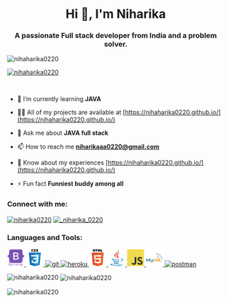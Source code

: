 <h1 align="center">Hi 👋, I'm Niharika</h1>
<h3 align="center">A passionate Full stack developer from India and a problem solver.</h3>

<p align="left"> <img src="https://komarev.com/ghpvc/?username=nihaharika0220&label=Profile%20views&color=0e75b6&style=flat" alt="nihaharika0220" /> </p>

<p align="left"> <a href="https://github.com/ryo-ma/github-profile-trophy"><img src="https://github-profile-trophy.vercel.app/?username=nihaharika0220" alt="nihaharika0220" /></a> </p>

<p align="left"> <a href="https://twitter.com/" target="blank"><img src="https://img.shields.io/twitter/follow/?logo=twitter&style=for-the-badge" alt="" /></a> </p>

- 🌱 I’m currently learning **JAVA**

- 👨‍💻 All of my projects are available at [https://nihaharika0220.github.io/](https://nihaharika0220.github.io/)

- 💬 Ask me about **JAVA full stack**

- 📫 How to reach me **niharikaaa0220@gmail.com**

- 📄 Know about my experiences [https://nihaharika0220.github.io/](https://nihaharika0220.github.io/)

- ⚡ Fun fact **Funniest buddy among all**

<h3 align="left">Connect with me:</h3>
<p align="left">
<a href="https://linkedin.com/in/niharika0220" target="blank"><img align="center" src="https://raw.githubusercontent.com/rahuldkjain/github-profile-readme-generator/master/src/images/icons/Social/linked-in-alt.svg" alt="niharika0220" height="30" width="40" /></a>
<a href="https://instagram.com/_niharika_0220" target="blank"><img align="center" src="https://raw.githubusercontent.com/rahuldkjain/github-profile-readme-generator/master/src/images/icons/Social/instagram.svg" alt="_niharika_0220" height="30" width="40" /></a>
</p>

<h3 align="left">Languages and Tools:</h3>
<p align="left"> <a href="https://getbootstrap.com" target="_blank" rel="noreferrer"> <img src="https://raw.githubusercontent.com/devicons/devicon/master/icons/bootstrap/bootstrap-plain-wordmark.svg" alt="bootstrap" width="40" height="40"/> </a> <a href="https://www.w3schools.com/css/" target="_blank" rel="noreferrer"> <img src="https://raw.githubusercontent.com/devicons/devicon/master/icons/css3/css3-original-wordmark.svg" alt="css3" width="40" height="40"/> </a> <a href="https://git-scm.com/" target="_blank" rel="noreferrer"> <img src="https://www.vectorlogo.zone/logos/git-scm/git-scm-icon.svg" alt="git" width="40" height="40"/> </a> <a href="https://heroku.com" target="_blank" rel="noreferrer"> <img src="https://www.vectorlogo.zone/logos/heroku/heroku-icon.svg" alt="heroku" width="40" height="40"/> </a> <a href="https://www.w3.org/html/" target="_blank" rel="noreferrer"> <img src="https://raw.githubusercontent.com/devicons/devicon/master/icons/html5/html5-original-wordmark.svg" alt="html5" width="40" height="40"/> </a> <a href="https://www.java.com" target="_blank" rel="noreferrer"> <img src="https://raw.githubusercontent.com/devicons/devicon/master/icons/java/java-original.svg" alt="java" width="40" height="40"/> </a> <a href="https://developer.mozilla.org/en-US/docs/Web/JavaScript" target="_blank" rel="noreferrer"> <img src="https://raw.githubusercontent.com/devicons/devicon/master/icons/javascript/javascript-original.svg" alt="javascript" width="40" height="40"/> </a> <a href="https://www.mysql.com/" target="_blank" rel="noreferrer"> <img src="https://raw.githubusercontent.com/devicons/devicon/master/icons/mysql/mysql-original-wordmark.svg" alt="mysql" width="40" height="40"/> </a> <a href="https://postman.com" target="_blank" rel="noreferrer"> <img src="https://www.vectorlogo.zone/logos/getpostman/getpostman-icon.svg" alt="postman" width="40" height="40"/> </a> </p>

<p><img align="left" src="https://github-readme-stats.vercel.app/api/top-langs?username=nihaharika0220&show_icons=true&locale=en&layout=compact" alt="nihaharika0220" /></p>

<p>&nbsp;<img align="center" src="https://github-readme-stats.vercel.app/api?username=nihaharika0220&show_icons=true&locale=en" alt="nihaharika0220" /></p>

<p><img align="center" src="https://github-readme-streak-stats.herokuapp.com/?user=nihaharika0220&" alt="nihaharika0220" /></p>
